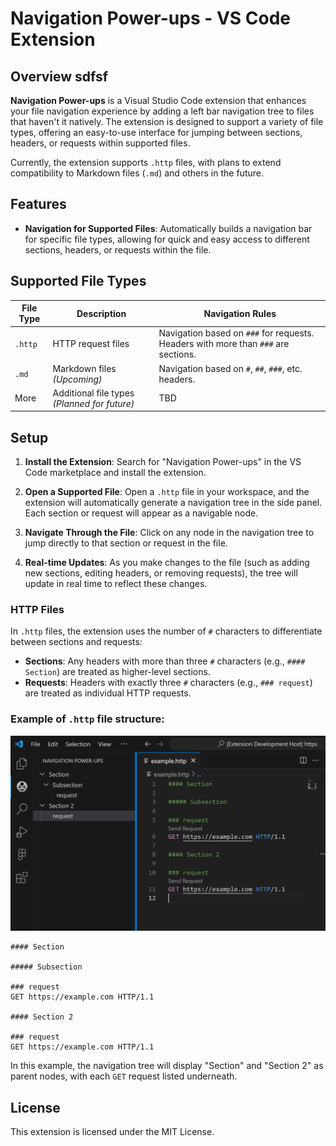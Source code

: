# Navigation Power-ups - VS Code Extension

## Overview  sdfsf

**Navigation Power-ups** is a Visual Studio Code extension that enhances your file navigation experience by adding a left bar navigation tree to files that haven't it natively. The extension is designed to support a variety of file types, offering an easy-to-use interface for jumping between sections, headers, or requests within supported files.

Currently, the extension supports `.http` files, with plans to extend compatibility to Markdown files (`.md`) and others in the future.

## Features

- **Navigation for Supported Files**: Automatically builds a navigation bar for specific file types, allowing for quick and easy access to different sections, headers, or requests within the file.


## Supported File Types

| File Type | Description                                      | Navigation Rules                                                                 |
|-----------|--------------------------------------------------|----------------------------------------------------------------------------------|
| `.http`   | HTTP request files                               | Navigation based on `###` for requests. Headers with more than `###` are sections.|
| `.md`     | Markdown files *(Upcoming)*                      | Navigation based on `#`, `##`, `###`, etc. headers.                              |
| More      | Additional file types *(Planned for future)*     | TBD                                                                              |

## Setup

1. **Install the Extension**: Search for "Navigation Power-ups" in the VS Code marketplace and install the extension.
   
2. **Open a Supported File**: Open a `.http` file in your workspace, and the extension will automatically generate a navigation tree in the side panel. Each section or request will appear as a navigable node.

3. **Navigate Through the File**: Click on any node in the navigation tree to jump directly to that section or request in the file.

4. **Real-time Updates**: As you make changes to the file (such as adding new sections, editing headers, or removing requests), the tree will update in real time to reflect these changes.

### HTTP Files

In `.http` files, the extension uses the number of `#` characters to differentiate between sections and requests:

- **Sections**: Any headers with more than three `#` characters (e.g., `#### Section`) are treated as higher-level sections.
- **Requests**: Headers with exactly three `#` characters (e.g., `### request`) are treated as individual HTTP requests.

### Example of `.http` file structure:

![Http file example](./images/readme-httpfile-eg.png)

```http
#### Section

##### Subsection

### request
GET https://example.com HTTP/1.1

#### Section 2

### request
GET https://example.com HTTP/1.1

``` 

In this example, the navigation tree will display "Section" and "Section 2" as parent nodes, with each `GET` request listed underneath.


## License

This extension is licensed under the MIT License.

